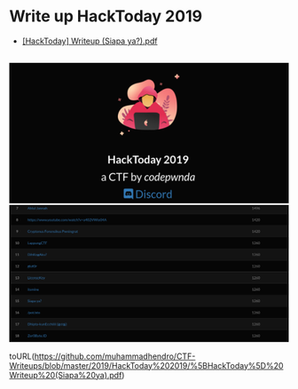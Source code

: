 # Write up HackToday 2019
- [[HackToday] Writeup (Siapa ya?).pdf](https://github.com/muhammadhendro/CTF-Writeups/blob/master/2019/HackToday%202019/%5BHackToday%5D%20Writeup%20(Siapa%20ya).pdf)<br><br>
<img src="hacktoday.png">
<img src="score.png">

toURL(https://github.com/muhammadhendro/CTF-Writeups/blob/master/2019/HackToday%202019/%5BHackToday%5D%20Writeup%20(Siapa%20ya).pdf)
